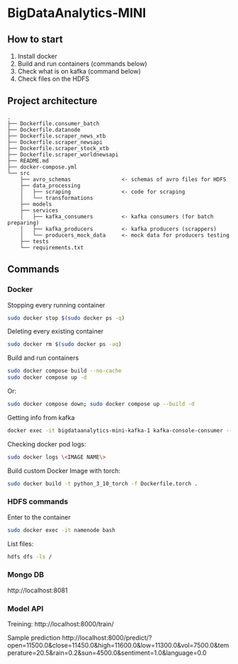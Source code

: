 # BigDataAnalytics-MINI

## How to start
1. Install docker
2. Build and run containers (commands below)
3. Check what is on kafka (command below)
4. Check files on the HDFS


## Project architecture
```
.
├── Dockerfile.consumer_batch
├── Dockerfile.datanode
├── Dockerfile.scraper_news_xtb
├── Dockerfile.scraper_newsapi
├── Dockerfile.scraper_stock_xtb
├── Dockerfile.scraper_worldnewsapi
├── README.md
├── docker-compose.yml
└── src
    ├── avro_schemas                <- schemas of avro files for HDFS
    ├── data_processing
    │   ├── scraping                <- code for scraping
    │   └── transformations
    ├── models
    ├── services
    │   ├── kafka_consumers         <- kafka consumers (for batch preparing)
    │   ├── kafka_producers         <- kafka producers (scrappers)
    │   └── producers_mock_data     <- mock data for producers testing
    ├── tests
    └── requirements.txt
```


## Commands
### Docker
Stopping every running container

```sh
sudo docker stop $(sudo docker ps -q)
```


Deleting every existing container

```sh
sudo docker rm $(sudo docker ps -aq)
```


Build and run containers

```sh
sudo docker compose build --no-cache
sudo docker compose up -d
```

Or:
```sh
sudo docker compose down; sudo docker compose up --build -d
```


Getting info from kafka

```sh
docker exec -it bigdataanalytics-mini-kafka-1 kafka-console-consumer --bootstrap-server localhost:9092 --topic scraped_data --from-beginning
```


Checking docker pod logs:
```sh
sudo docker logs \<IMAGE NAME\>
```


Build custom Docker Image with torch:
```sh
sudo docker build -t python_3_10_torch -f Dockerfile.torch .
```

### HDFS commands
Enter to the container
```sh
sudo docker exec -it namenode bash
```

List files:
```sh
hdfs dfs -ls /
```

### Mongo DB
http://localhost:8081


### Model API
Treining:
http://localhost:8000/train/

Sample prediction
http://localhost:8000/predict/?open=11500.0&close=11450.0&high=11600.0&low=11300.0&vol=7500.0&temperature=20.5&rain=0.2&sun=4500.0&sentiment=1.0&language=0.0
